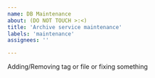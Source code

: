 ```yaml
---
name: DB Maintenance 
about: (DO NOT TOUCH >:<)
title: 'Archive service maintenance'
labels: 'maintenance'
assignees: ''

---
```


<!--
start: 2022-00-00T00:00:00.000+07:00
end: 2022-00-00T00:00:00.000+07:00
expectedDown: archive-server-hydrus-network-api, archive-booru-hy-booru
expectedDegraded: archive-server-hydrus-network-api, archive-booru-hy-booru
-->

Adding/Removing tag or file or fixing something
